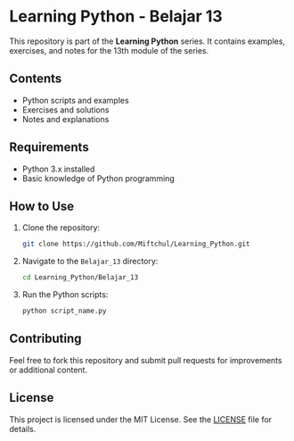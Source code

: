 # Learning Python - Belajar 13

This repository is part of the **Learning Python** series. It contains examples, exercises, and notes for the 13th module of the series.

## Contents

- Python scripts and examples
- Exercises and solutions
- Notes and explanations

## Requirements

- Python 3.x installed
- Basic knowledge of Python programming

## How to Use

1. Clone the repository:
    ```bash
    git clone https://github.com/Miftchul/Learning_Python.git
    ```
2. Navigate to the `Belajar_13` directory:
    ```bash
    cd Learning_Python/Belajar_13
    ```
3. Run the Python scripts:
    ```bash
    python script_name.py
    ```

## Contributing

Feel free to fork this repository and submit pull requests for improvements or additional content.

## License

This project is licensed under the MIT License. See the [LICENSE](../LICENSE) file for details.
